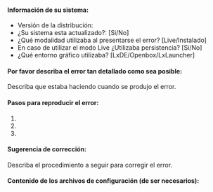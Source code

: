 #### Información de su sistema:

* Versión de la distribución:
* ¿Su sistema esta actualizado?: [Si/No]
* ¿Qué modalidad utilizaba al presentarse el error? [Live/Instalado]
* En caso de utilizar el modo Live ¿Utilizaba persistencia? [Si/No]
* ¿Qué entorno gráfico utilizaba? [LxDE/Openbox/LxLauncher]

#### Por favor describa el error tan detallado como sea posible:
Describa que estaba haciendo cuando se produjo el error.

#### Pasos para reproducir el error:

1. 
2. 
3. 

#### Sugerencia de corrección:
Describa el procedimiento a seguir para corregir el error.

#### Contenido de los archivos de configuración (de ser necesarios):
